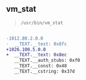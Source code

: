 ## vm_stat

> `/usr/bin/vm_stat`

```diff

-1012.80.2.0.0
-  __TEXT.__text: 0x8fc
+1026.100.5.0.0
+  __TEXT.__text: 0x8ec
   __TEXT.__auth_stubs: 0xf0
   __TEXT.__const: 0x48
   __TEXT.__cstring: 0x37d

```
